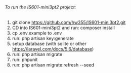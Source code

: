 ###### To run the IS601-mini3pt2 project:
1. git clone https://github.com/hw355/IS601-mini3pt2.git
2. CD into IS601-mini3pt2 and run: composer install
3. cp .env.example to .env
4. run: php artisan key:generate
5. setup database (with sqlite or other https://laravel.com/docs/5.6/database)
6. run: php artisan migrate
7. run: phpunit
8. run: php artisan migrate:refresh --seed